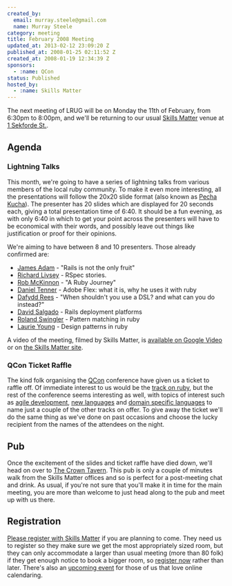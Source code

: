 ```yaml
---
created_by:
  email: murray.steele@gmail.com
  name: Murray Steele
category: meeting
title: February 2008 Meeting
updated_at: 2013-02-12 23:09:20 Z
published_at: 2008-01-25 02:11:52 Z
created_at: 2008-01-19 12:34:39 Z
sponsors:
  - :name: QCon
status: Published
hosted_by:
  - :name: Skills Matter
---
```


The next meeting of LRUG will be on Monday the 11th of February, from 6:30pm to 8:00pm, and we'll be returning to our usual [Skills Matter](http://www.skillsmatter.com/) venue at [1 Sekforde St.](http://maps.google.co.uk/maps?f=q&hl=en&q=EC1R+0BE&layer=&ie=UTF8&z=16&om=1&iwloc=addr).

Agenda
------

### Lightning Talks

This month, we're going to have a series of lightning talks from various members of the local ruby community.  To make it even more interesting, all the presentations will follow the 20x20 slide format (also known as [Pecha Kucha](http://en.wikipedia.org/wiki/Pecha_Kucha)).  The presenter has 20 slides which are displayed for 20 seconds each, giving a total presentation time of 6:40.  It should be a fun evening, as with only 6:40 in which to get your point across the presenters will have to be economical with their words, and possibly leave out things like justification or proof for their opinions.

We're aiming to have between 8 and 10 presenters.  Those already confirmed are:

* [James Adam](http://interblah.net/) - "Rails is not the only fruit"
* [Richard Livsey](http://livsey.org/) - RSpec stories.
* [Rob McKinnon](http://blog.theyworkforyou.co.nz/) - "A Ruby Journey"
* [Daniel Tenner](http://www.inter-sections.net/) - Adobe Flex: what it is, why he uses it with ruby
* [Dafydd Rees](http://www.dafydd.net/) - "When shouldn't you use a DSL? and what can you do instead?"
* [David Salgado](http://roninonrails.blogspot.com/) - Rails deployment platforms
* [Roland Swingler](http://del.icio.us/knaveofdiamonds/) - Pattern matching in ruby
* [Laurie Young](http://wildfalcon.com/) - Design patterns in ruby

A video of the meeting, filmed by Skills Matter, is [available on Google Video](http://video.google.com/videoplay?docid=2462251012093607863) or on [the Skills Matter site](http://skillsmatter.com/podcast/ajax-ria/lightning-talks-various-topics).

### QCon Ticket Raffle

The kind folk organising the [QCon](http://qcon.infoq.com/london/conference/) conference have given us a ticket to raffle off.  Of immediate interest to us would be the [track on ruby](http://qcon.infoq.com/london/conference/), but the rest of the conference seems interesting as well, with topics of interest such as [agile development](http://qcon.infoq.com/london/tracks/show_track.jsp?trackOID=99), [new languages](http://qcon.infoq.com/london/tracks/show_track.jsp?trackOID=86) and [domain specific languages](http://qcon.infoq.com/london/tracks/show_track.jsp?trackOID=83) to name just a couple of the other tracks on offer.  To give away the ticket we'll do the same thing as we've done on past occasions and choose the lucky recipient from the names of the attendees on the night.

## Pub

Once the excitement of the slides and ticket raffle have died down, we'll head on over to [The Crown Tavern](http://fancyapint.com/pubs/pub199.html).  This pub is only a couple of minutes walk from the Skills Matter offices and so is perfect for a post-meeting chat and drink.  As usual, if you're not sure that you'll make it in time for the main meeting, you are more than welcome to just head along to the pub and meet up with us there.

Registration
------------

[Please register with Skills Matter](http://www.skillsmatter.com/lrug) if you are planning to come.  They need us to register so they make sure we get the most appropriately sized room, but they can only accommodate a larger than usual meeting (more than 80 folk) if they get enough notice to book a bigger room, so [register now](http://www.skillsmatter.com/lrug) rather than later.  There's also an [upcoming event](http://upcoming.yahoo.com/event/415440/) for those of us that love online calendaring.
